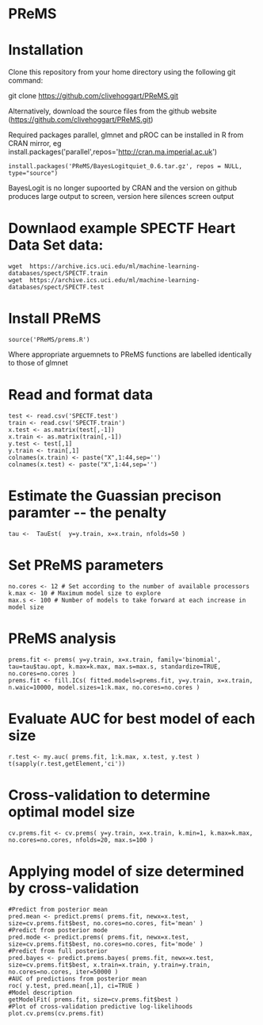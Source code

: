 # PReMS
# Installation
Clone this repository from your home directory using the following git command:

git clone https://github.com/clivehoggart/PReMS.git

Alternatively, download the source files from the github website
(https://github.com/clivehoggart/PReMS.git)

Required packages parallel, glmnet and pROC can be installed in R from CRAN mirror, eg \
install.packages('parallel',repos='http://cran.ma.imperial.ac.uk')

	install.packages('PReMS/BayesLogitquiet_0.6.tar.gz', repos = NULL, type="source")  
BayesLogit is no longer supoorted by CRAN and the version on github produces large output to screen, version here silences screen output

# Downlaod example SPECTF Heart Data Set data:
	wget  https://archive.ics.uci.edu/ml/machine-learning-databases/spect/SPECTF.train
	wget  https://archive.ics.uci.edu/ml/machine-learning-databases/spect/SPECTF.test

# Install PReMS
	source('PReMS/prems.R')
Where appropriate arguemnets to PReMS functions are labelled identically to those of glmnet

# Read and format data
	test <- read.csv('SPECTF.test')  
	train <- read.csv('SPECTF.train')  
	x.test <- as.matrix(test[,-1])  
	x.train <- as.matrix(train[,-1])  
	y.test <- test[,1]  
	y.train <- train[,1]  
	colnames(x.train) <- paste("X",1:44,sep='')  
	colnames(x.test) <- paste("X",1:44,sep='')  

# Estimate the Guassian precison paramter -- the penalty
	tau <-  TauEst(  y=y.train, x=x.train, nfolds=50 )

# Set PReMS parameters
	no.cores <- 12 # Set according to the number of available processors  
	k.max <- 10 # Maximum model size to explore  
	max.s <- 100 # Number of models to take forward at each increase in model size  

# PReMS analysis
	prems.fit <- prems( y=y.train, x=x.train, family='binomial', tau=tau$tau.opt, k.max=k.max, max.s=max.s, standardize=TRUE, no.cores=no.cores )  
	prems.fit <- fill.ICs( fitted.models=prems.fit, y=y.train, x=x.train, n.waic=10000, model.sizes=1:k.max, no.cores=no.cores )

# Evaluate AUC for best model of each size
	r.test <- my.auc( prems.fit, 1:k.max, x.test, y.test )  
	t(sapply(r.test,getElement,'ci'))

# Cross-validation to determine optimal model size
	cv.prems.fit <- cv.prems( y=y.train, x=x.train, k.min=1, k.max=k.max, no.cores=no.cores, nfolds=20, max.s=100 )

# Applying model of size determined by cross-validation
	#Predict from posterior mean  
	pred.mean <- predict.prems( prems.fit, newx=x.test, size=cv.prems.fit$best, no.cores=no.cores, fit='mean' )  
	#Predict from posterior mode  
	pred.mode <- predict.prems( prems.fit, newx=x.test, size=cv.prems.fit$best, no.cores=no.cores, fit='mode' )  
	#Predict from full posterior  
	pred.bayes <- predict.prems.bayes( prems.fit, newx=x.test, size=cv.prems.fit$best, x.train=x.train, y.train=y.train, no.cores=no.cores, iter=50000 )  
	#AUC of predictions from posterior mean  
	roc( y.test, pred.mean[,1], ci=TRUE )  
	#Model description  
	getModelFit( prems.fit, size=cv.prems.fit$best )  
	#Plot of cross-validation predictive log-likelihoods  
	plot.cv.prems(cv.prems.fit)

